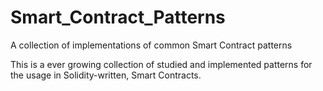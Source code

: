 # Smart_Contract_Patterns
A collection of implementations of common Smart Contract patterns

This is a ever growing collection of studied and implemented patterns for the usage in Solidity-written, Smart Contracts.
